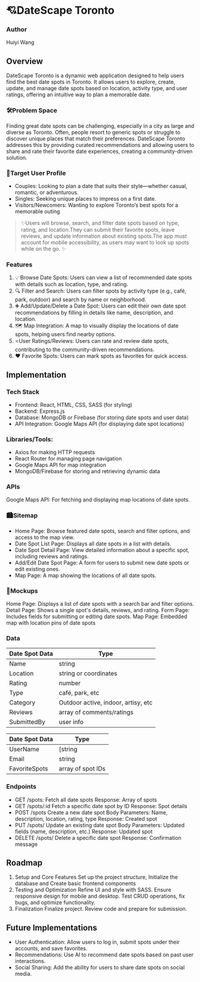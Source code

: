 # 💘DateScape Toronto
### Author

Huiyi Wang
## Overview
DateScape Toronto is a dynamic web application designed to help users find the best date spots in Toronto. It allows users to explore, create, update, and manage date spots based on location, activity type, and user ratings, offering an intuitive way to plan a memorable date.

### 🛠️Problem Space
Finding great date spots can be challenging, especially in a city as large and diverse as Toronto. Often, people resort to generic spots or struggle to discover unique places that match their preferences. DateScape Toronto addresses this by providing curated recommendations and allowing users to share and rate their favorite date experiences, creating a community-driven solution.

### 👥Target User Profile
- Couples: Looking to plan a date that suits their style—whether casual, romantic, or adventurous. 
- Singles: Seeking unique places to impress on a first date.
-  Visitors/Newcomers: Wanting to explore Toronto’s best spots for a memorable outing

>✨Users will browse, search, and filter date spots based on type, rating, and location.They can submit their favorite spots, leave reviews, and update information about existing spots.The app must account for mobile accessibility, as users may want to look up spots while on the go. ✨

### Features
1. 💡 Browse Date Spots: Users can view a list of recommended date spots with details such as location, type, and rating.
2. 🔍 Filter and Search: Users can filter spots by activity type (e.g., café, park, outdoor) and search by name or neighborhood.
3. ➕ Add/Update/Delete a Date Spot: Users can edit their own date spot recommendations by filling in details like name, description, and location.
4. 🗺️ Map Integration: A map to visually display the locations of date spots, helping users find nearby options.
5. ⭐User Ratings/Reviews: Users can rate and review date spots, contributing to the community-driven recommendations.
6. ❤️ Favorite Spots: Users can mark spots as favorites for quick access.


## Implementation
### Tech Stack
- Frontend: React, HTML, CSS, SASS (for styling)
- Backend: Express.js
- Database: MongoDB or Firebase (for storing date spots and user data)
- API Integration: Google Maps API (for displaying date spot locations)

### Libraries/Tools:
- Axios for making HTTP requests
- React Router for managing page navigation
- Google Maps API for map integration
- MongoDB/Firebase for storing and retrieving dynamic data

### APIs
Google Maps API: For fetching and displaying map locations of date spots.

### 🏙️️Sitemap
- Home Page: Browse featured date spots, search and filter options, and access to the map view.
- Date Spot List Page: Displays all date spots in a list with details.
- Date Spot Detail Page: View detailed information about a specific spot, including reviews and ratings.
- Add/Edit Date Spot Page: A form for users to submit new date spots or edit existing ones.
- Map Page: A map showing the locations of all date spots.

### 🎨Mockups
Home Page: Displays a list of date spots with a search bar and filter options.
Detail Page: Shows a single spot's details, reviews, and rating.
Form Page: Includes fields for submitting or editing date spots.
Map Page: Embedded map with location pins of date spots

### Data

| Date Spot Data | Type |
| ------ | ------ |
| Name | string |
| Location | string or coordinates |
| Rating | number |
| Type | café, park, etc |
| Category | Outdoor active, indoor, artisy, etc |
| Reviews | array of comments/ratings|
| SubmittedBy | user info |

| Date Spot Data | Type |
| ------ | ------ |
| UserName | [string |
| Email | string |
| FavoriteSpots | array of spot IDs |

### Endpoints
- GET /spots: Fetch all date spots
Response: Array of spots
- GET /spots/:id Fetch a specific date spot by ID
Response: Spot details
- POST /spots Create a new date spot
Body Parameters: Name, description, location, rating, type
Response: Created spot
- PUT /spots/ Update an existing date spot
Body Parameters: Updated fields (name, description, etc.)
Response: Updated spot
- DELETE /spots/ Delete a specific date spot
Response: Confirmation message


## Roadmap
1. Setup and Core Features
Set up the project structure, Initialize the database and Create basic frontend components 
2. Testing and Optimization
Refine UI and style with SASS. Ensure responsive design for mobile and desktop. Test CRUD operations, fix bugs, and optimize functionality.
3. Finalization
Finalize project. Review code and prepare for submission.

## Future Implementations
- User Authentication: Allow users to log in, submit spots under their accounts, and save favorites.
- Recommendations: Use AI to recommend date spots based on past user interactions.
- Social Sharing: Add the ability for users to share date spots on social media.


